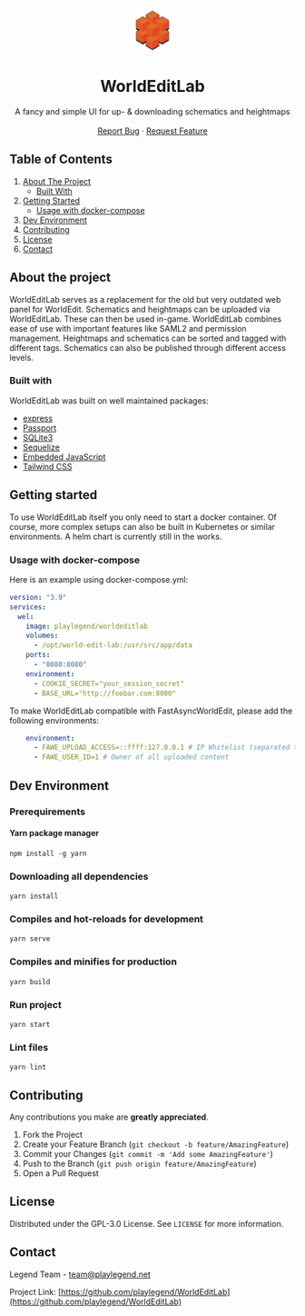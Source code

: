 <!-- PROJECT SHIELDS -->


<!-- PROJECT LOGO -->
<p align="center">
  <a href="https://github.com/playlegend/WorldEditLab">
    <img src="public/images/logo.png" alt="Logo" width="80" height="80">
  </a>
</p>

<h1 align="center">WorldEditLab</h1>
<p align="center">
    A fancy and simple UI for up- & downloading schematics and heightmaps
    <br />
    <br />
    <a href="https://github.com/playlegend/WorldEditLab/issues/new?assignees=&labels=bug&template=bug_report.md">Report Bug</a>
    ·
    <a href="https://github.com/playlegend/WorldEditLab/issues/new?assignees=&labels=enhancement&template=feature_request.md">Request Feature</a>
</p>


<!-- TABLE OF CONTENTS -->

## Table of Contents</summary>

<ol>
  <li>
    <a href="#about-the-project">About The Project</a>
    <ul>
      <li><a href="#built-with">Built With</a></li>
    </ul>
  </li>
  <li>
    <a href="#getting-started">Getting Started</a>
    <ul>
      <li><a href="#usage-with-docker-compose">Usage with docker-compose</a></li>
    </ul>
    <li><a href="#dev-environment">Dev Environment</a></li>
  </li>
  <li><a href="#contributing">Contributing</a></li> 
  <li><a href="#license">License</a></li>
  <li><a href="#contact">Contact</a></li>
</ol>

<!-- ABOUT THE PROJECT -->

## About the project

WorldEditLab serves as a replacement for the old but very outdated web panel for WorldEdit. Schematics and heightmaps can be uploaded via WorldEditLab. These can then be used in-game.
WorldEditLab combines ease of use with important features like SAML2 and permission management.
Heightmaps and schematics can be sorted and tagged with different tags. Schematics can also be published through different access levels.

### Built with

WorldEditLab was built on well maintained packages:

* [express](https://www.npmjs.com/package/express)
* [Passport](https://www.npmjs.com/package/passport)
* [SQLite3](https://www.npmjs.com/package/sqlite3)
* [Sequelize](https://www.npmjs.com/package/sequelize)
* [Embedded JavaScript](https://www.npmjs.com/package/ejs)
* [Tailwind CSS](https://www.npmjs.com/package/tailwindcss)

<!-- GETTING STARTED -->

## Getting started

To use WorldEditLab itself you only need to start a docker container.
Of course, more complex setups can also be built in Kubernetes or similar environments.
A helm chart is currently still in the works.

### Usage with docker-compose

Here is an example using docker-compose.yml:

```yaml
version: "3.9"
services:
  wel:
    image: playlegend/worldeditlab
    volumes:
      - /opt/world-edit-lab:/usr/src/app/data
    ports:
      - "8080:8080"
    environment:
      - COOKIE_SECRET="your_session_secret"
      - BASE_URL="http://foobar.com:8080"     
 ```

To make WorldEditLab compatible with FastAsyncWorldEdit, please add the following environments: 
````yaml
    environment:
      - FAWE_UPLOAD_ACCESS=::ffff:127.0.0.1 # IP Whitelist (separated through ',')
      - FAWE_USER_ID=1 # Owner of all uploaded content
````
## Dev Environment

### Prerequirements

#### Yarn package manager

```shell
npm install -g yarn
```

### Downloading all dependencies

```shell
yarn install
```

### Compiles and hot-reloads for development

```shell
yarn serve
```

### Compiles and minifies for production

```shell
yarn build
```

### Run project

```shell
yarn start
```

### Lint files

```shell
yarn lint
```

<!-- CONTRIBUTING -->

## Contributing

Any contributions you make are **greatly appreciated**.

1. Fork the Project
2. Create your Feature Branch (`git checkout -b feature/AmazingFeature`)
3. Commit your Changes (`git commit -m 'Add some AmazingFeature'`)
4. Push to the Branch (`git push origin feature/AmazingFeature`)
5. Open a Pull Request

<!-- LICENSE -->

## License

Distributed under the GPL-3.0 License. See `LICENSE` for more information.

<!-- CONTACT -->

## Contact

Legend Team - team@playlegend.net

Project
Link: [https://github.com/playlegend/WorldEditLab](https://github.com/playlegend/WorldEditLab)
